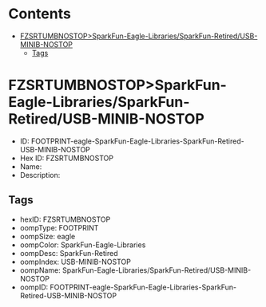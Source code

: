 



Contents
========

* [FZSRTUMBNOSTOP>SparkFun-Eagle-Libraries/SparkFun-Retired/USB-MINIB-NOSTOP](#fzsrtumbnostopsparkfun-eagle-librariessparkfun-retiredusb-minib-nostop)
	* [Tags](#tags)

# FZSRTUMBNOSTOP>SparkFun-Eagle-Libraries/SparkFun-Retired/USB-MINIB-NOSTOP

- ID: FOOTPRINT-eagle-SparkFun-Eagle-Libraries-SparkFun-Retired-USB-MINIB-NOSTOP
- Hex ID: FZSRTUMBNOSTOP
- Name: 
- Description: 

## Tags

- hexID: FZSRTUMBNOSTOP
- oompType: FOOTPRINT
- oompSize: eagle
- oompColor: SparkFun-Eagle-Libraries
- oompDesc: SparkFun-Retired
- oompIndex: USB-MINIB-NOSTOP
- oompName: SparkFun-Eagle-Libraries/SparkFun-Retired/USB-MINIB-NOSTOP
- oompID: FOOTPRINT-eagle-SparkFun-Eagle-Libraries-SparkFun-Retired-USB-MINIB-NOSTOP

